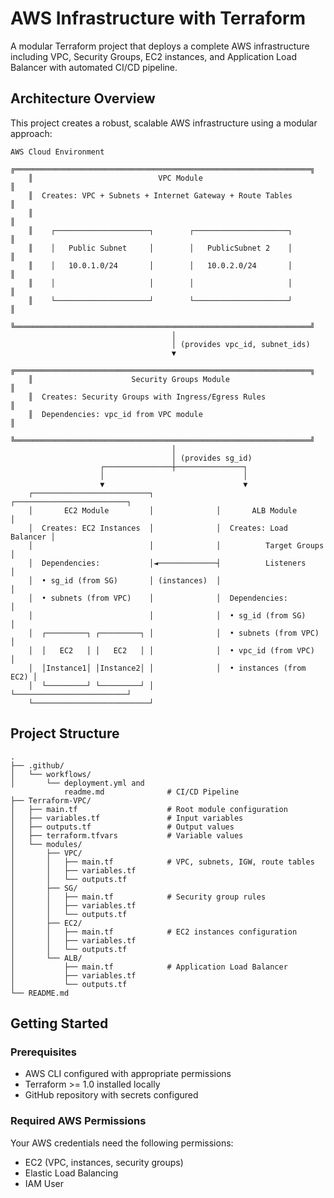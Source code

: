 # AWS Infrastructure with Terraform

A modular Terraform project that deploys a complete AWS infrastructure including VPC, Security Groups, EC2 instances, and Application Load Balancer with automated CI/CD pipeline.

##  Architecture Overview

This project creates a robust, scalable AWS infrastructure using a modular approach:

```
AWS Cloud Environment
    ╔══════════════════════════════════════════════════════════════════╗
    ║                            VPC Module                            ║
    ║  Creates: VPC + Subnets + Internet Gateway + Route Tables        ║
    ║                                                                  ║
    ║    ┌─────────────────────┐        ┌─────────────────────┐        ║
    ║    │   Public Subnet     │        │   PublicSubnet 2    │        ║
    ║    │   10.0.1.0/24       │        │   10.0.2.0/24       │        ║
    ║    │                     │        │                     │        ║
    ║    └─────────────────────┘        └─────────────────────┘        ║
    ╚══════════════════════════════════════════════════════════════════╝
                                    │
                                    │ (provides vpc_id, subnet_ids)
                                    ▼
    ╔══════════════════════════════════════════════════════════════════╗
    ║                      Security Groups Module                      ║
    ║  Creates: Security Groups with Ingress/Egress Rules              ║
    ║  Dependencies: vpc_id from VPC module                            ║
    ╚══════════════════════════════════════════════════════════════════╝
                                    │
                                    │ (provides sg_id)
                    ┌───────────────┼───────────────┐
                    │                               │
                    ▼                               ▼
    ┌──────────────────────────┐              ┌─────────────────────────┐
    │       EC2 Module         │              │       ALB Module        │
    │  Creates: EC2 Instances  │              │  Creates: Load Balancer │
    │                          │              │          Target Groups  │
    │  Dependencies:           │◄─────────────┤          Listeners      │
    │  • sg_id (from SG)       │ (instances)  │                         │
    │  • subnets (from VPC)    │              │  Dependencies:          │
    │                          │              │  • sg_id (from SG)      │
    │  ┌─────────┐ ┌─────────┐ │              │  • subnets (from VPC)   │
    │  │   EC2   │ │   EC2   │ │              │  • vpc_id (from VPC)    │
    │  │Instance1│ │Instance2│ │              │  • instances (from EC2) │
    │  └─────────┘ └─────────┘ │              └─────────────────────────┘
    └──────────────────────────┘

```

##  Project Structure

```
.
├── .github/
│   └── workflows/
│       └── deployment.yml and 
            readme.md              # CI/CD Pipeline
├── Terraform-VPC/
│   ├── main.tf                    # Root module configuration
│   ├── variables.tf               # Input variables
│   ├── outputs.tf                 # Output values
│   ├── terraform.tfvars           # Variable values
│   └── modules/
│       ├── VPC/
│       │   ├── main.tf            # VPC, subnets, IGW, route tables
│       │   ├── variables.tf
│       │   └── outputs.tf
│       ├── SG/
│       │   ├── main.tf            # Security group rules
│       │   ├── variables.tf
│       │   └── outputs.tf
│       ├── EC2/
│       │   ├── main.tf            # EC2 instances configuration
│       │   ├── variables.tf
│       │   └── outputs.tf
│       └── ALB/
│           ├── main.tf            # Application Load Balancer
│           ├── variables.tf
│           └── outputs.tf
└── README.md
```

##  Getting Started

### Prerequisites
- AWS CLI configured with appropriate permissions
- Terraform >= 1.0 installed locally
- GitHub repository with secrets configured

### Required AWS Permissions
Your AWS credentials need the following permissions:
- EC2 (VPC, instances, security groups)
- Elastic Load Balancing
- IAM User


